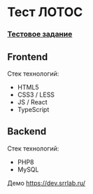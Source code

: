 # Тест ЛОТОС

### [Тестовое задание](https://github.com/lotus-uems/Test_React_Trade)

## Frontend
Стек технологий:  
- HTML5
- CSS3 / LESS
- JS / React
- TypeScript

## Backend
Стек технологий:  
- PHP8
- MySQL

Демо https://dev.srrlab.ru/